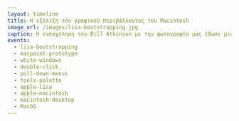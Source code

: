 ```yaml
---
layout: timeline 
title: Η εξέλιξη του γραφικού περιβάλλοντος του Macintosh 
image_url: /images/lisa-bootstrapping.jpg
caption: Η ενασχόληση του Bill Atkinson με την φωτογραφία μας έδωσε μια σπάνια και αναλυτική τεκμηρίωση των σταδίων κατασκευής της γραφικής διεπαφής του Macintosh. 
events:
  - liza-bootstrapping
  - macpaint-prototype
  - white-windows
  - double-click
  - pull-down-menus 
  - tools-palette
  - apple-lisa
  - apple-macintosh
  - macintosh-desktop
  - MacOS
---
```

